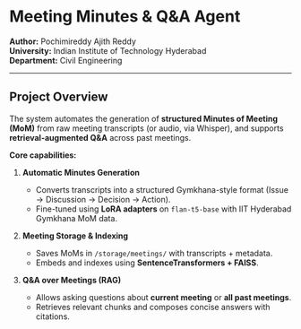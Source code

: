 # Meeting Minutes & Q&A Agent

**Author:** Pochimireddy Ajith Reddy  
**University:** Indian Institute of Technology Hyderabad  
**Department:** Civil Engineering  

---

## Project Overview


The system automates the generation of **structured Minutes of Meeting (MoM)** from raw meeting transcripts (or audio, via Whisper), and supports **retrieval-augmented Q&A** across past meetings.

**Core capabilities:**
1. **Automatic Minutes Generation**  
   - Converts transcripts into a structured Gymkhana-style format (Issue → Discussion → Decision → Action).  
   - Fine-tuned using **LoRA adapters** on `flan-t5-base` with IIT Hyderabad Gymkhana MoM data.

2. **Meeting Storage & Indexing**  
   - Saves MoMs in `/storage/meetings/` with transcripts + metadata.  
   - Embeds and indexes using **SentenceTransformers + FAISS**.

3. **Q&A over Meetings (RAG)**  
   - Allows asking questions about **current meeting** or **all past meetings**.  
   - Retrieves relevant chunks and composes concise answers with citations.



